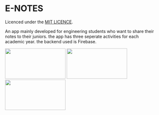 # E-NOTES
Licenced under the [MIT LICENCE](LICENCE).

An app mainly developed for engineering students who want to share their notes to their juniors. the app has three seperate activities for each academic year.
the backend used is Firebase.

<img src="https://github.com/Amit588986/E-NOTES/blob/master/images/Screenshot_2020-09-21-16-47-26-121_com.enotes.amit.jpg" width="200" height="100">
<img src="https://github.com/Amit588986/E-NOTES/blob/master/images/Screenshot_2020-09-21-16-47-36-213_com.enotes.amit.jpg" width="200" height="100">
<img src="https://github.com/Amit588986/E-NOTES/blob/master/images/Screenshot_2020-09-21-16-47-47-649_com.enotes.amit.jpg" width="200" height="100">
